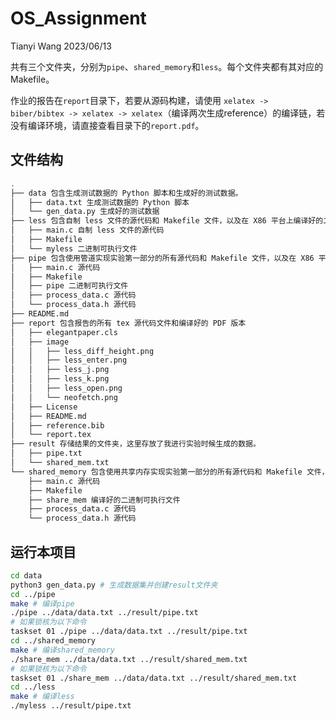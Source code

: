 # OS_Assignment

Tianyi Wang 2023/06/13

共有三个文件夹，分别为`pipe`、`shared_memory`和`less`。每个文件夹都有其对应的Makefile。

作业的报告在`report`目录下，若要从源码构建，请使用  `xelatex -> biber/bibtex -> xelatex -> xelatex`（编译两次生成reference）的编译链，若没有编译环境，请直接查看目录下的`report.pdf`。

## 文件结构
```bash
.
├── data 包含生成测试数据的 Python 脚本和生成好的测试数据。
│   ├── data.txt 生成测试数据的 Python 脚本
│   └── gen_data.py 生成好的测试数据
├── less 包含自制 less 文件的源代码和 Makefile 文件，以及在 X86 平台上编译好的二进制可执行文件。
│   ├── main.c 自制 less 文件的源代码
│   ├── Makefile
│   └── myless 二进制可执行文件
├── pipe 包含使用管道实现实验第一部分的所有源代码和 Makefile 文件，以及在 X86 平台上编译好的二进制可执行文件。
│   ├── main.c 源代码
│   ├── Makefile
│   ├── pipe 二进制可执行文件
│   ├── process_data.c 源代码
│   └── process_data.h 源代码
├── README.md
├── report 包含报告的所有 tex 源代码文件和编译好的 PDF 版本
│   ├── elegantpaper.cls
│   ├── image
│   │   ├── less_diff_height.png
│   │   ├── less_enter.png
│   │   ├── less_j.png
│   │   ├── less_k.png
│   │   ├── less_open.png
│   │   └── neofetch.png
│   ├── License
│   ├── README.md
│   ├── reference.bib
│   └── report.tex
├── result 存储结果的文件夹，这里存放了我进行实验时候生成的数据。
│   ├── pipe.txt
│   └── shared_mem.txt
└── shared_memory 包含使用共享内存实现实验第一部分的所有源代码和 Makefile 文件，以及在 X86平台上编译好的二进制可执行文件。
    ├── main.c 源代码
    ├── Makefile
    ├── share_mem 编译好的二进制可执行文件
    ├── process_data.c 源代码
    └── process_data.h 源代码
```

## 运行本项目

```bash
cd data
python3 gen_data.py # 生成数据集并创建result文件夹
cd ../pipe
make # 编译pipe
./pipe ../data/data.txt ../result/pipe.txt
# 如果锁核为以下命令
taskset 01 ./pipe ../data/data.txt ../result/pipe.txt
cd ../shared_memory
make # 编译shared_memory
./share_mem ../data/data.txt ../result/shared_mem.txt
# 如果锁核为以下命令
taskset 01 ./share_mem ../data/data.txt ../result/shared_mem.txt
cd ../less
make # 编译less
./myless ../result/pipe.txt
```

